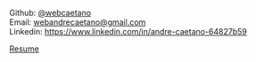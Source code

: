 <!-- header
title: Contact
header -->

<i class="contact-icon fa fa-github"></i> Github: <a href="https://github.com/webcaetano" target="_blank">@webcaetano</a><br>
<i class="contact-icon fa fa-envelope"></i> Email: webandrecaetano@gmail.com<br>
<i class="contact-icon fa fa-linkedin"></i> Linkedin: https://www.linkedin.com/in/andre-caetano-64827b59<br>
<div>
	<a href="downloads/Resume-AndreCaetano-2017.pdf" download>
		<div class="btn btn-default">
			<i class="fa fa-user-circle"></i> Resume
		</div>
	</a>
</div>
